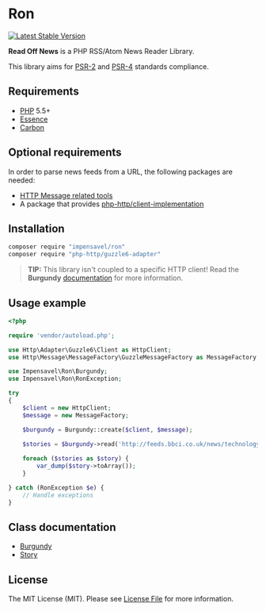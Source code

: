 # Ron
[![Latest Stable Version](https://poser.pugx.org/impensavel/ron/v/stable)](https://packagist.org/packages/impensavel/ron)

**Read Off News** is a PHP RSS/Atom News Reader Library.

This library aims for [PSR-2][] and [PSR-4][] standards compliance.

[PSR-2]: https://github.com/php-fig/fig-standards/blob/master/accepted/PSR-2-coding-style-guide.md
[PSR-4]: https://github.com/php-fig/fig-standards/blob/master/accepted/PSR-4-autoloader.md

## Requirements
* [PHP](http://www.php.net) 5.5+
* [Essence](https://packagist.org/packages/impensavel/essence)
* [Carbon](https://packagist.org/packages/nesbot/carbon)

## Optional requirements
In order to parse news feeds from a URL, the following packages are needed:
* [HTTP Message related tools](https://packagist.org/packages/php-http/message)
* A package that provides [php-http/client-implementation](https://packagist.org/providers/php-http/client-implementation)

## Installation
``` bash
composer require "impensavel/ron"
composer require "php-http/guzzle6-adapter"
```
>**TIP:** This library isn't coupled to a specific HTTP client! Read the **Burgundy** [documentation](docs/Burgundy.md) for more information.


## Usage example
```php
<?php

require 'vendor/autoload.php';

use Http\Adapter\Guzzle6\Client as HttpClient;
use Http\Message\MessageFactory\GuzzleMessageFactory as MessageFactory;

use Impensavel\Ron\Burgundy;
use Impensavel\Ron\RonException;

try
{
    $client = new HttpClient;
    $message = new MessageFactory;

    $burgundy = Burgundy::create($client, $message);

    $stories = $burgundy->read('http://feeds.bbci.co.uk/news/technology/rss.xml');
    
    foreach ($stories as $story) {
        var_dump($story->toArray());
    }

} catch (RonException $e) {
    // Handle exceptions
}
```

## Class documentation
- [Burgundy](docs/Burgundy.md)
- [Story](docs/Story.md)

## License
The MIT License (MIT). Please see [License File](LICENSE.md) for more information.
